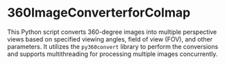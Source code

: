 # 360ImageConverterforColmap
This Python script converts 360-degree images into multiple perspective views based on specified viewing angles, field of view (FOV), and other parameters. It utilizes the `py360convert` library to perform the conversions and supports multithreading for processing multiple images concurrently.
